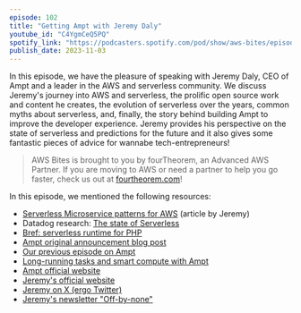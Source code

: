 ```yaml
---
episode: 102
title: "Getting Ampt with Jeremy Daly"
youtube_id: "C4YgmCeQ5PQ"
spotify_link: "https://podcasters.spotify.com/pod/show/aws-bites/episodes/102--Getting-Ampt-with-Jeremy-Daly-e2bcp5e"
publish_date: 2023-11-03
---
```


In this episode, we have the pleasure of speaking with Jeremy Daly, CEO of Ampt and a leader in the AWS and serverless community. We discuss Jeremy's journey into AWS and serverless, the prolific open source work and content he creates, the evolution of serverless over the years, common myths about serverless, and, finally, the story behind building Ampt to improve the developer experience. Jeremy provides his perspective on the state of serverless and predictions for the future and it also gives some fantastic pieces of advice for wannabe tech-entrepreneurs!


> AWS Bites is brought to you by fourTheorem, an Advanced AWS Partner. If you are moving to AWS or need a partner to help you go faster, check us out at [fourtheorem.com](https://fourtheorem.com)!


In this episode, we mentioned the following resources:

- [Serverless Microservice patterns for AWS](https://www.jeremydaly.com/serverless-microservice-patterns-for-aws/) (article by Jeremy)
- Datadog research: [The state of Serverless](https://www.datadoghq.com/state-of-serverless/)
- [Bref: serverless runtime for PHP](https://bref.sh/) 
- [Ampt original announcement blog post](https://www.serverless.com/blog/serverless-cloud-spins-off-as-ampt)
- [Our previous episode on Ampt](https://awsbites.com/100-exploring-ampt-a-new-way-to-build-cloud-apps-on-aws/)
- [Long-running tasks and smart compute with Ampt](https://getampt.com/blog/introducing-long-running-tasks/)
- [Ampt official website](https://getampt.com/)
- [Jeremy's official website](https://www.jeremydaly.com/)
- [Jeremy on X (ergo Twitter)](https://twitter.com/jeremy_daly)
- [Jeremy's newsletter "Off-by-none"](https://offbynone.io/)
